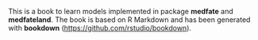 This is a book to learn models implemented in package **medfate** and **medfateland**. The book is based on R Markdown and has been generated with **bookdown** (https://github.com/rstudio/bookdown). 